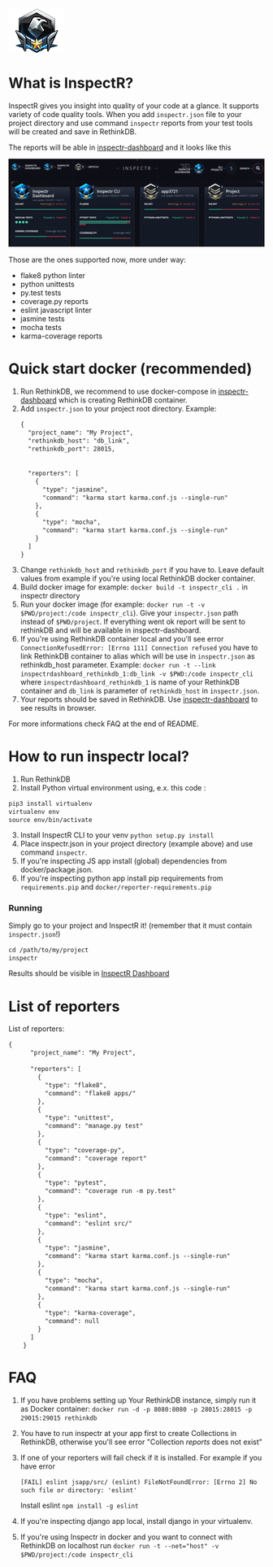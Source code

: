  ![eagle-R]


# What is InspectR?

InspectR gives you insight into quality of your code at a glance. It supports variety of code quality tools. 
When you add `inspectr.json` file to your project directory and use command `inspectr` reports from your test tools will be created and save in RethinkDB. 

The reports will be able in [inspectr-dashboard][dashboard] and it looks like this

![example]

Those are the ones supported now, more under way:

* flake8 python linter
* python unittests
* py.test tests
* coverage.py reports
* eslint javascript linter
* jasmine tests
* mocha tests
* karma-coverage reports




# Quick start docker (recommended)

1. Run RethinkDB, we recommend to use docker-compose in [inspectr-dashboard][dashboard] which is creating RethinkDB container. 
2. Add `inspectr.json` to your project root directory. Example:
    ```
    {
      "project_name": "My Project",
      "rethinkdb_host": "db_link",
	  "rethinkdb_port": 28015,
      
    
      "reporters": [
        {
          "type": "jasmine",
          "command": "karma start karma.conf.js --single-run"
        },
        {
          "type": "mocha",
          "command": "karma start karma.conf.js --single-run"
        }
      ]
    }
    ```
3. Change `rethinkdb_host` and `rethinkdb_port` if you have to. Leave default values from example if you're using local RethinkDB docker container.   
4. Build docker image for example: `docker build -t inspectr_cli .` in inspectr directory
5. Run your docker image (for example: `docker run -t -v $PWD/project:/code inspectr_cli`). 
Give your `inspectr.json` path instead of `$PWD/project`. If everything went ok report will be sent to rethinkDB and will be available in inspectr-dashboard.
6. If you're using RethinkDB container local and you'll see error `ConnectionRefusedError: [Errno 111] Connection refused` you have to link RethinkDB container to alias which will be use in `inspectr.json` as rethinkdb_host parameter.
Example: `docker run -t --link inspectrdashboard_rethinkdb_1:db_link -v $PWD:/code inspectr_cli` where `inspectrdashboard_rethinkdb_1` is name of your RethinkDB container and `db_link` is parameter of `rethinkdb_host` in `inspectr.json`.
7. Your reports should be saved in RethinkDB. Use [inspectr-dashboard][dashboard] to see results in browser.

For more informations check FAQ at the end of README.


# How to run inspectr local?

1. Run RethinkDB
2. Install Python virtual environment using, e.x. this code :
```
pip3 install virtualenv
virtualenv env
source env/bin/activate
```
3. Install InspectR CLI to your venv
`python setup.py install`
4. Place inspectr.json in your project directory (example above) and use command `inspectr`.
5. If you're inspecting JS app install (global) dependencies from docker/package.json.
6. If you're inspecting python app install pip requirements from `requirements.pip` and `docker/reporter-requirements.pip`

### Running

Simply go to your project and InspectR it! (remember that it must contain `inspectr.json`!)

```
cd /path/to/my/project
inspectr
```

Results should be visible in [InspectR Dashboard][dashboard]


# List of reporters

List of reporters:
```
{
      "project_name": "My Project",
    
      "reporters": [
        {
          "type": "flake8",
          "command": "flake8 apps/"
        },
        {
          "type": "unittest",
          "command": "manage.py test"
        },
        {
          "type": "coverage-py",
          "command": "coverage report"
        },
        {
          "type": "pytest",
          "command": "coverage run -m py.test"
        },
        {
          "type": "eslint",
          "command": "eslint src/"
        },
        {
          "type": "jasmine",
          "command": "karma start karma.conf.js --single-run"
        },
        {
          "type": "mocha",
          "command": "karma start karma.conf.js --single-run"
        },
        {
          "type": "karma-coverage",
          "command": null
        }
      ]
    }
```




# FAQ
 
1. If you have problems setting up Your RethinkDB instance, simply run
 it as Docker container:
`docker run -d -p 8080:8080 -p 28015:28015 -p 29015:29015 rethinkdb`

2. You have to run inspectr at your app first to create Collections in RethinkDB, otherwise you'll see error "Collection *reports* does not exist" 

3. If one of your reporters will fail check if it is installed.
For example if you have error
	```
	[FAIL] eslint jsapp/src/ (eslint) FileNotFoundError: [Errno 2] No such file or directory: 'eslint'
	```
	Install eslint `npm install -g eslint`

4. If you're inspecting django app local, install django in your virtualenv.
5. If you're using Inspectr in docker and you want to connect with RethinkDB on localhost run `docker run -t --net="host" -v $PWD/project:/code inspectr_cli`

[rethink]:(https://www.rethinkdb.com/)
[dashboard]:(https://git.teonite.net/inspectr/inspectr-dashboard)
[eagle-L]: md_imgs/eagle-L.png "Eagle"
[eagle-R]: md_imgs/eagle-R.png "Eagle"
[star]: md_imgs/star.png "Star"
[example]: md_imgs/example.png "Example"

